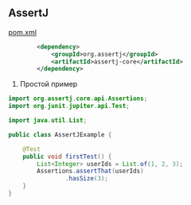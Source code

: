 ## AssertJ

[pom.xml](..%2F..%2Fspring%2Fpom.xml)
```xml
        <dependency>
            <groupId>org.assertj</groupId>
            <artifactId>assertj-core</artifactId>
        </dependency>
```
1. Простой пример
```java
import org.assertj.core.api.Assertions;
import org.junit.jupiter.api.Test;

import java.util.List;

public class AssertJExample {

    @Test
    public void firstTest() {
        List<Integer> userIds = List.of(1, 2, 3);
        Assertions.assertThat(userIds)
                .hasSize(3);
    }
}
```
